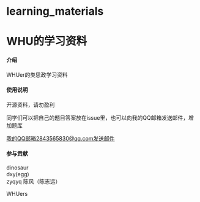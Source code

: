 # learning_materials
# WHU的学习资料

#### 介绍
WHUer的类思政学习资料

#### 使用说明

开源资料，请勿盈利

同学们可以把自己的题目答案放在issue里，也可以向我的QQ邮箱发送邮件，增加题库

我的QQ邮箱2843565830@qq.com发送邮件

#### 参与贡献
dinosaur  
dxy(egg)  
zyqyq
陈风（陈志远）

WHUers
